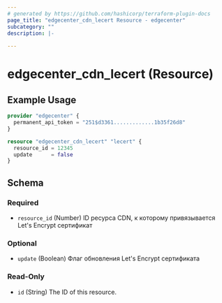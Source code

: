 ```yaml
---
# generated by https://github.com/hashicorp/terraform-plugin-docs
page_title: "edgecenter_cdn_lecert Resource - edgecenter"
subcategory: ""
description: |-
  
---
```


# edgecenter_cdn_lecert (Resource)



## Example Usage

```terraform
provider "edgecenter" {
  permanent_api_token = "251$d3361.............1b35f26d8"
}

resource "edgecenter_cdn_lecert" "lecert" {
  resource_id = 12345
  update      = false
}
```

<!-- schema generated by tfplugindocs -->
## Schema

### Required

- `resource_id` (Number) ID ресурса CDN, к которому привязывается Let's Encrypt сертификат

### Optional

- `update` (Boolean) Флаг обновления Let's Encrypt сертификата

### Read-Only

- `id` (String) The ID of this resource.
